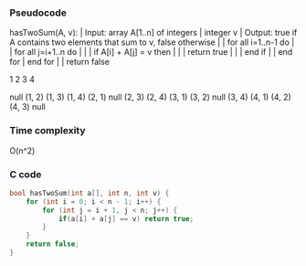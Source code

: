 ### Pseudocode
hasTwoSum(A, v):
|  Input:  array A[1..n] of integers
|          integer v
|  Output: true if A contains two elements that sum to v, false otherwise
|
|  for all i=1..n-1 do
|  |  for all j=i+1..n do
|  |  |  if A[i] + A[j] = v then
|  |  |     return true
|  |  |  end if
|  |  end for
|  end for
|
|  return false

 1 2 3 4 

null   (1, 2) (1, 3) (1, 4)
(2, 1) null   (2, 3) (2, 4)
(3, 1) (3, 2) null   (3, 4)
(4, 1) (4, 2) (4, 3) null

### Time complexity
O(n^2)

### C code
```c
bool hasTwoSum(int a[], int n, int v) {
    for (int i = 0; i < n - 1; i++) {
        for (int j = i + 1, j < n; j++) {
            if(a[i] + a[j] == v) return true;
        }
    }
    return false;
}
```


